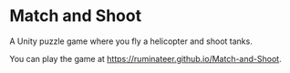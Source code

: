 # Match and Shoot
A Unity puzzle game where you fly a helicopter and shoot tanks.

You can play the game at <https://ruminateer.github.io/Match-and-Shoot>.
